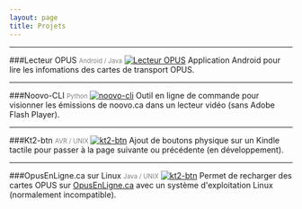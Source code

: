 ```yaml
---
layout: page
title: Projets
---
```

_____________________________________
###Lecteur OPUS <span style="color:gray; font-size: 80%; text-align: center;">Android / Java</span>
[![Lecteur OPUS]({{site.url}}/images/lecteuropus.png "Github : Lecteur OPUS")](https://github.com/etiennedub/LecteurOPUS)
Application Android pour lire les infomations des cartes de transport OPUS.

_____________________________________
###Noovo-CLI <span style="color:gray; font-size: 80%; text-align: center;">Python</span>
[![noovo-cli]({{site.url}}/images/noovo-cli.png "Github : noovo-cli")](https://github.com/etiennedub/noovo-cli)
Outil en ligne de commande pour visionner les émissions de noovo.ca dans un lecteur vidéo (sans Adobe Flash Player).


_____________________________________
###Kt2-btn <span style="color:gray; font-size: 80%; text-align: center;">AVR / UNIX</span>
[![kt2-btn]({{site.url}}/images/kt2-btn.jpg "Github : kt2-btn")](https://github.com/etiennedub/kt2-btn)
Ajout de boutons physique sur un Kindle tactile pour passer à la page suivante ou précédente (en développement).


_____________________________________
###OpusEnLigne.ca sur Linux <span style="color:gray; font-size: 80%; text-align: center;">Java / UNIX</span>
[![kt2-btn]({{site.url}}/images/opusenligne.png "Tutorial")]({{site.url}}/opusenligne)
Permet de recharger des cartes OPUS sur [OpusEnLigne.ca](opusenligne.ca) avec un système d'exploitation Linux (normalement incompatible).
